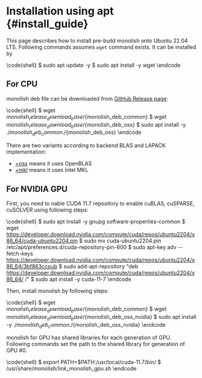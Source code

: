 # Installation using apt {#install_guide}

This page describes how to install pre-build monolish onto Ubuntu 22.04 LTS.
Following commands assumes `wget` command exists. It can be installed by

\code{shell}
$ sudo apt update -y
$ sudo apt install -y wget
\endcode

## For CPU

monolish deb file can be downloaded from [GitHub Release page][release]:

\code{shell}
$ wget ${monolish_release_download_base}/${monolish_deb_common}
$ wget ${monolish_release_download_base}/${monolish_deb_oss}
$ sudo apt install -y ./${monolish_deb_common} ./${monolish_deb_oss}
\endcode

There are two variants according to backend BLAS and LAPACK implementation:

- [+oss][deb_oss] means it uses OpenBLAS
- [+mkl][deb_mkl] means it uses Intel MKL

## For NVIDIA GPU
First, you need to nable CUDA 11.7 repository to enable cuBLAS, cuSPARSE, cuSOLVER using following steps:

\code{shell}
$ sudo apt install -y gnupg software-properties-common
$ wget https://developer.download.nvidia.com/compute/cuda/repos/ubuntu2204/x86_64/cuda-ubuntu2204.pin
$ sudo mv cuda-ubuntu2204.pin /etc/apt/preferences.d/cuda-repository-pin-600
$ sudo apt-key adv --fetch-keys https://developer.download.nvidia.com/compute/cuda/repos/ubuntu2204/x86_64/3bf863ccpub
$ sudo add-apt-repository "deb https://developer.download.nvidia.com/compute/cuda/repos/ubuntu2204/x86_64/ /"
$ sudo apt install -y cuda-11-7
\endcode

Then, install monolish by following steps:

\code{shell}
$ wget ${monolish_release_download_base}/${monolish_deb_common}
$ wget ${monolish_release_download_base}/${monolish_deb_oss_nvidia}
$ sudo apt install -y ./${monolish_deb_common} ./${monolish_deb_oss_nvidia}
\endcode

monolish for GPU has shared libraries for each generation of GPU.
Following commands set the path to the shared library for generation of GPU #0.

\code{shell}
$ export PATH=$PATH:/usr/local/cuda-11.7/bin/
$ /usr/share/monolish/link_monolish_gpu.sh
\endcode


[release]: ${monolish_release_url}
[deb_oss]: ${monolish_release_download_base}/${monolish_deb_oss}
[deb_mkl]: ${monolish_release_download_base}/${monolish_deb_mkl}
[deb_oss_nvidia]: ${monolish_release_download_base}/${monolish_deb_oss_nvidia}
[deb_mkl_nvidia]: ${monolish_release_download_base}/${monolish_deb_mkl_nvidia}
[deb_common]: ${monolish_release_download_base}/${monolish_deb_common}
